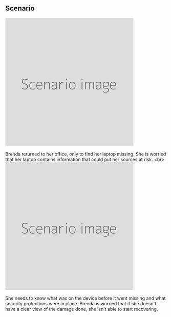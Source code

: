 
## Scenario

![](scenario.png)

Brenda returned to her office, only to find her laptop missing. She is worried that her laptop contains information that could put her sources at risk.
&lt;br&gt;
![](scenario.png)

She needs to know what was on the device before it went missing and what security protections were in place. Brenda is worried that if she doesn&#39;t have a clear view of the damage done, she isn&#39;t able to start recovering.

